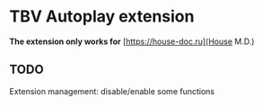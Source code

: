 ﻿# TBV Autoplay extension

**The extension only works for** [https://house-doc.ru](House M.D.)

## TODO

Extension management: disable/enable some functions
